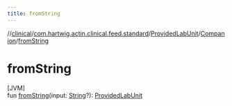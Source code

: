 ```yaml
---
title: fromString
---
```

//[clinical](../../../../index.html)/[com.hartwig.actin.clinical.feed.standard](../../index.html)/[ProvidedLabUnit](../index.html)/[Companion](index.html)/[fromString](from-string.html)



# fromString



[JVM]\
fun [fromString](from-string.html)(input: [String](https://kotlinlang.org/api/latest/jvm/stdlib/kotlin/-string/index.html)?): [ProvidedLabUnit](../index.html)




